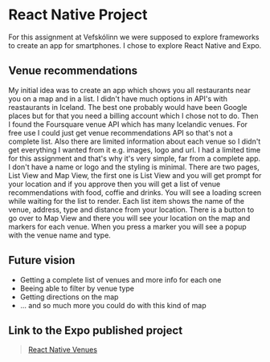 # React Native Project

For this assignment at Vefskólinn we were supposed to explore frameworks to create an app for smartphones. I chose to explore React Native and Expo.

## Venue recommendations

My initial idea was to create an app which shows you all restaurants near you on a map and in a list. I didn't have much options in API's with reastaurants in Iceland. The best one probably would have been Google places but for that you need a billing account which I chose not to do. Then I found the Foursquare venue API which has many Icelandic venues. For free use I could just get venue recommendations API so that's not a complete list. Also there are limited information about each venue so I didn't get everything I wanted from it e.g. images, logo and url. I had a limited time for this assignment and that's why it's very simple, far from a complete app. I don't have a name or logo and the styling is minimal. There are two pages, List View and Map View, the first one is List View and you will get prompt for your location and if you approve then you will get a list of venue recommendations with food, coffie and drinks. You will see a loading screen while waiting for the list to render. Each list item shows the name of the venue, address, type and distance from your location. There is a button to go over to Map View and there you will see your location on the map and markers for each venue. When you press a marker you will see a popup with the venue name and type.

## Future vision

- Getting a complete list of venues and more info for each one
- Beeing able to filter by venue type
- Getting directions on the map
- ... and so much more you could do with this kind of map

## Link to the Expo published project

> [React Native Venues](https://expo.io/@bjorgg/projects/react-native-venues)
